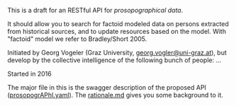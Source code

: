This is a draft for an RESTful API for *prosopographical data*.

It should allow you to search for factoid modeled data on persons extracted from historical sources, and to update resources based on the model.
With "factoid" model we refer to Bradley/Short 2005.

Initiated by Georg Vogeler (Graz University, georg.vogler@uni-graz.at), but develop by the collective intelligence of the following bunch of people:
...

Started in 2016

The major file in this is the swagger description of the proposed API ([prosopogrAPhI.yaml](prosopogrAPhI.yaml)). The [rationale.md](rationale.md) gives you some background to it.
